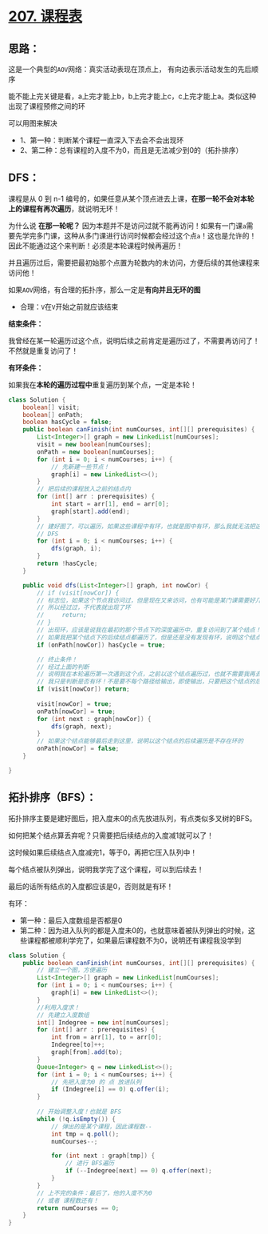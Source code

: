 # [207. 课程表](https://leetcode-cn.com/problems/course-schedule/)



## 思路：

这是一个典型的`AOV`网络：真实活动表现在顶点上， 有向边表示活动发生的先后顺序



能不能上完关键是看，a上完才能上b，b上完才能上c，c上完才能上a。类似这种出现了课程预修之间的环

可以用图来解决

- 1、第一种：判断某个课程一直深入下去会不会出现环
- 2、第二种：总有课程的入度不为0，而且是无法减少到0的（拓扑排序）



## DFS：

课程是从 0 到 n-1 编号的，如果任意从某个顶点进去上课，**在那一轮不会对本轮上的课程有再次遍历**，就说明无环！

为什么说 **在那一轮呢？** 因为本题并不是访问过就不能再访问！如果有一门课`a`需要先学完多门课，这种从多门课进行访问时候都会经过这个点`a`！这也是允许的！因此不能通过这个来判断！必须是本轮课程时候再遍历！

并且遍历过后，需要把最初始那个点置为轮数内的未访问，方便后续的其他课程来访问他！



如果`AOV`网络，有合理的拓扑序，那么一定是**有向并且无环的图**

- 合理：`V`在`V`开始之前就应该结束



**结束条件：**

我曾经在某一轮遍历过这个点，说明后续之前肯定是遍历过了，不需要再访问了！不然就是重复访问了！

**有环条件：**

如果我在**本轮的遍历过程中**重复遍历到某个点，一定是本轮！



```java
class Solution {
    boolean[] visit;
    boolean[] onPath;
    boolean hasCycle = false;
    public boolean canFinish(int numCourses, int[][] prerequisites) {
        List<Integer>[] graph = new LinkedList[numCourses];
        visit = new boolean[numCourses];
        onPath = new boolean[numCourses];
        for (int i = 0; i < numCourses; i++) {
            // 先新建一些节点！
            graph[i] = new LinkedList<>();
        }
        // 把后续的课程放入之前的结点内
        for (int[] arr : prerequisites) {
            int start = arr[1], end = arr[0];
            graph[start].add(end);
        }
        // 建好图了，可以遍历，如果这些课程中有环，也就是图中有环，那么我就无法把这些课全部上完
        // DFS
        for (int i = 0; i < numCourses; i++) {
            dfs(graph, i);
        }
        return !hasCycle;
    }

    public void dfs(List<Integer>[] graph, int nowCor) {
        // if (visit[nowCor]) {
        // 标志位，如果这个节点我访问过，但是现在又来访问，也有可能是某门课需要好几门课来
        // 所以经过过，不代表就出现了环
        //     return;
        // }
        // 出现环，应该是说我在最初的那个节点下的深度遍历中，重复访问到了某个结点！
        // 如果我把某个结点下的后续结点都遍历了，但是还是没有发现有环，说明这个结点后续有环就不可能
        if (onPath[nowCor]) hasCycle = true;

        // 终止条件！
        // 经过上面的判断
        // 说明我在本轮遍历第一次遇到这个点，之前以这个结点遍历过，也就不需要我再去遍历了！所以直接返回！
        // 我只是判断是否有环！不是要不每个路径给输出，即使输出，只要把这个结点的后续，接到之前的遍历上！
        if (visit[nowCor]) return;
            
        visit[nowCor] = true;
        onPath[nowCor] = true;
        for (int next : graph[nowCor]) {
            dfs(graph, next);
        }
        // 如果这个结点能够最后走到这里，说明以这个结点的后续遍历是不存在环的
        onPath[nowCor] = false;
    }

}
```







## 拓扑排序（BFS）：



拓扑排序主要是建好图后，把入度未0的点先放进队列，有点类似多叉树的BFS。

如何把某个结点算丢弃呢？只需要把后续结点的入度减1就可以了！

这时候如果后续结点入度减完1，等于0，再把它压入队列中！

每个结点被队列弹出，说明我学完了这个课程，可以到后续去！

最后的话所有结点的入度都应该是0，否则就是有环！

有环：

- 第一种：最后入度数组是否都是0
- 第二种：因为进入队列的都是入度未0的，也就意味着被队列弹出的时候，这些课程都被顺利学完了，如果最后课程数不为0，说明还有课程我没学到



```java
class Solution {
    public boolean canFinish(int numCourses, int[][] prerequisites) {
        // 建立一个图，方便遍历
        List<Integer>[] graph = new LinkedList[numCourses];
        for (int i = 0; i < numCourses; i++) {
            graph[i] = new LinkedList<>();
        }
        //利用入度求！
        // 先建立入度数组
        int[] Indegree = new int[numCourses];
        for (int[] arr : prerequisites) {
            int from = arr[1], to = arr[0];
            Indegree[to]++;
            graph[from].add(to);
        }
        Queue<Integer> q = new LinkedList<>();
        for (int i = 0; i < numCourses; i++) {
            // 先把入度为0 的 点 放进队列
            if (Indegree[i] == 0) q.offer(i);
        }
        
        // 开始调整入度！也就是 BFS
        while (!q.isEmpty()) {
            // 弹出的是某个课程，因此课程数--
            int tmp = q.poll();
            numCourses--;

            for (int next : graph[tmp]) {
                // 进行 BFS遍历
                if (--Indegree[next] == 0) q.offer(next);
            }
        }
        // 上不完的条件：最后了，他的入度不为0
        // 或者 课程数还有！
        return numCourses == 0;
    }
}
```

